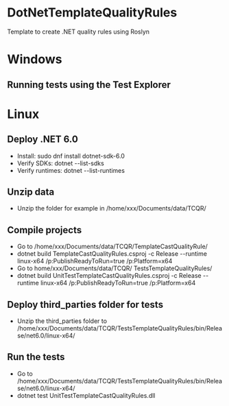 # DotNetTemplateQualityRules
Template to create .NET quality rules using Roslyn

# Windows
## Running tests using the Test Explorer


# Linux
## Deploy .NET 6.0
- Install:
  sudo dnf install dotnet-sdk-6.0
- Verify SDKs:
  dotnet --list-sdks
- Verify runtimes:
  dotnet --list-runtimes
## Unzip data
- Unzip the folder for example in /home/xxx/Documents/data/TCQR/
## Compile projects
- Go to /home/xxx/Documents/data/TCQR/TemplateCastQualityRule/
- dotnet build TemplateCastQualityRules.csproj -c Release --runtime linux-x64 /p:PublishReadyToRun=true /p:Platform=x64
- Go to home/xxx/Documents/data/TCQR/ TestsTemplateQualityRules/
- dotnet build UnitTestTemplateCastQualityRules.csproj -c Release --runtime linux-x64 /p:PublishReadyToRun=true /p:Platform=x64
## Deploy third\_parties folder for tests
- Unzip the third\_parties folder to /home/xxx/Documents/data/TCQR/TestsTemplateQualityRules/bin/Release/net6.0/linux-x64/
## Run the tests
- Go to /home/xxx/Documents/data/TCQR/TestsTemplateQualityRules/bin/Release/net6.0/linux-x64/
- dotnet test UnitTestTemplateCastQualityRules.dll



